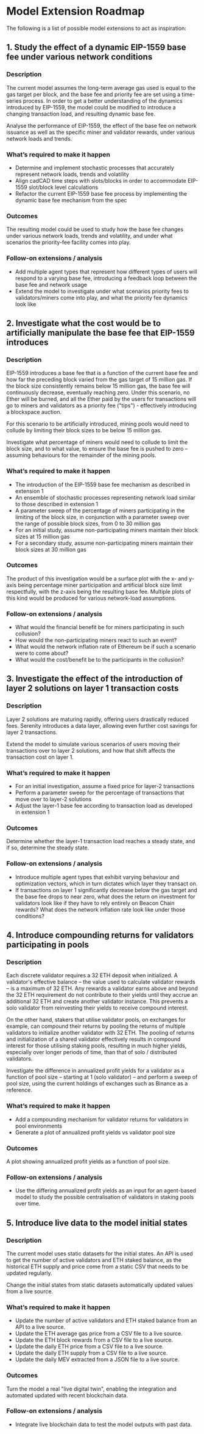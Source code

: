 # Model Extension Roadmap

The following is a list of possible model extensions to act as inspiration:

## 1. Study the effect of a dynamic EIP-1559 base fee under various network conditions

### Description

The current model assumes the long-term average gas used is equal to the gas target per block, and the base fee and priority fee are set using a time-series process. In order to get a better understanding of the dynamics introduced by EIP-1559, the model could be modified to introduce a changing transaction load, and resulting dynamic base fee.

Analyse the performance of EIP-1559, the effect of the base fee on network issuance as well as the specific miner and validator rewards, under various network loads and trends.

### What’s required to make it happen

* Determine and implement stochastic processes that accurately represent network loads, trends and volatility
* Align cadCAD time steps with slots/blocks in order to accommodate EIP-1559 slot/block level calculations
* Refactor the current EIP-1559 base fee process by implementing the dynamic base fee mechanism from the spec

### Outcomes

The resulting model could be used to study how the base fee changes under various network loads, trends and volatility, and under what scenarios the priority-fee facility comes into play.

### Follow-on extensions / analysis

* Add multiple agent types that represent how different types of users will respond to a varying base fee, introducing a feedback loop between the base fee and network usage
* Extend the model to investigate under what scenarios priority fees to validators/miners come into play, and what the priority fee dynamics look like

## 2. Investigate what the cost would be to artificially manipulate the base fee that EIP-1559 introduces

### Description

EIP-1559 introduces a base fee that is a function of the current base fee and how far the preceding block varied from the gas target of 15 million gas. If the block size consistently remains below 15 million gas, the base fee will continuously decrease, eventually reaching zero. Under this scenario, no Ether will be burned, and all the Ether paid by the users for transactions will go to miners and validators as a priority fee ("tips") - effectively introducing a blockspace auction.

For this scenario to be artificially introduced, mining pools would need to collude by limiting their block sizes to be below 15 million gas.

Investigate what percentage of miners would need to collude to limit the block size, and to what value, to ensure the base fee is pushed to zero – assuming behaviours for the remainder of the mining pools.

### What’s required to make it happen

* The introduction of the EIP-1559 base fee mechanism as described in extension 1
* An ensemble of stochastic processes representing network load similar to those described in extension 1
* A parameter sweep of the percentage of miners participating in the limiting of the block size, in conjunction with a parameter sweep over the range of possible block sizes, from 0 to 30 million gas
* For an initial study, assume non-participating miners maintain their block sizes at 15 million gas
* For a secondary study, assume non-participating miners maintain their block sizes at 30 million gas

### Outcomes

The product of this investigation would be a surface plot with the x- and y-axis being percentage miner participation and artificial block size limit respectfully, with the z-axis being the resulting base fee. Multiple plots of this kind would be produced for various network-load assumptions.

### Follow-on extensions / analysis

* What would the financial benefit be for miners participating in such collusion?
* How would the non-participating miners react to such an event?
* What would the network inflation rate of Ethereum be if such a scenario were to come about?
* What would the cost/benefit be to the participants in the collusion?

## 3. Investigate the effect of the introduction of layer 2 solutions on layer 1 transaction costs

### Description

Layer 2 solutions are maturing rapidly, offering users drastically reduced fees. Serenity introduces a data layer, allowing even further cost savings for layer 2 transactions.

Extend the model to simulate various scenarios of users moving their transactions over to layer 2 solutions, and how that shift affects the transaction cost on layer 1.

### What’s required to make it happen

* For an initial investigation, assume a fixed price for layer-2 transactions
* Perform a parameter sweep for the percentage of transactions that move over to layer-2 solutions
* Adjust the layer-1 base fee according to transaction load as developed in extension 1

### Outcomes

Determine whether the layer-1 transaction load reaches a steady state, and if so, determine the steady state.

### Follow-on extensions / analysis

* Introduce multiple agent types that exhibit varying behaviour and optimization vectors, which in turn dictates which layer they transact on.
* If transactions on layer 1 significantly decrease below the gas target and the base fee drops to near zero, what does the return on investment for validators look like if they have to rely entirely on Beacon Chain rewards? What does the network inflation rate look like under those conditions? 

## 4. Introduce compounding returns for validators participating in pools

### Description

Each discrete validator requires a 32 ETH deposit when initialized. A validator's effective balance – the value used to calculate validator rewards – is a maximum of 32 ETH. Any rewards a validator earns above and beyond the 32 ETH requirement do not contribute to their yields until they accrue an additional 32 ETH and create another validator instance. This prevents a solo validator from reinvesting their yields to receive compound interest.

On the other hand, stakers that utilise validator pools, on exchanges for example, can compound their returns by pooling the returns of multiple validators to initialize another validator with 32 ETH. The pooling of returns and initialization of a shared validator effectively results in compound interest for those utilising staking pools, resulting in much higher yields, especially over longer periods of time, than that of solo / distributed validators.

Investigate the difference in annualized profit yields for a validator as a function of pool size – starting at 1 (solo validator) – and perform a sweep of pool size, using the current holdings of exchanges such as Binance as a reference.

### What’s required to make it happen

* Add a compounding mechanism for validator returns for validators in pool environments 
* Generate a plot of annualized profit yields vs validator pool size

### Outcomes

A plot showing annualized profit yields as a function of pool size.

### Follow-on extensions / analysis

* Use the differing annualized profit yields as an input for an agent-based model to study the possible centralisation of validators in staking pools over time.

## 5. Introduce live data to the model initial states

### Description

The current model uses static datasets for the initial states. An API is used to get the number of active validators and ETH staked balance, as the historical ETH supply and price come from a static CSV that needs to be updated regularly.

Change the initial states from static datasets automatically updated values from a live source.

### What’s required to make it happen

* Update the number of active validators and ETH staked balance from an API to a live source.
* Update the ETH average gas price from a CSV file to a live source.
* Update the ETH block rewards from a CSV file to a live source.
* Update the daily ETH price from a CSV file to a live source.
* Update the daily ETH supply from a CSV file to a live source.
* Update the daily MEV extracted from a JSON file to a live source.

### Outcomes

Turn the model a real "live digital twin", enabling the integration and automated updated with recent blockchain data.

### Follow-on extensions / analysis

* Integrate live blockchain data to test the model outputs with past data.